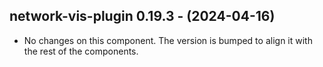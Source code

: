   ## network-vis-plugin 0.19.3 - (2024-04-16)
  
  * No changes on this component. The version is bumped to align it
    with the rest of the components.
